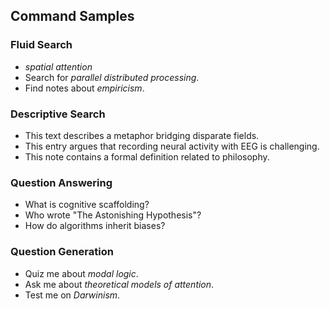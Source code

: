 ## Command Samples
### Fluid Search
- *spatial attention*
- Search for *parallel distributed processing*.
- Find notes about *empiricism*.

### Descriptive Search
- This text describes a metaphor bridging disparate fields.
- This entry argues that recording neural activity with EEG is challenging.
- This note contains a formal definition related to philosophy.

### Question Answering
- What is cognitive scaffolding?
- Who wrote "The Astonishing Hypothesis"?
- How do algorithms inherit biases?

### Question Generation
- Quiz me about *modal logic*.
- Ask me about *theoretical models of attention*.
- Test me on *Darwinism*.
